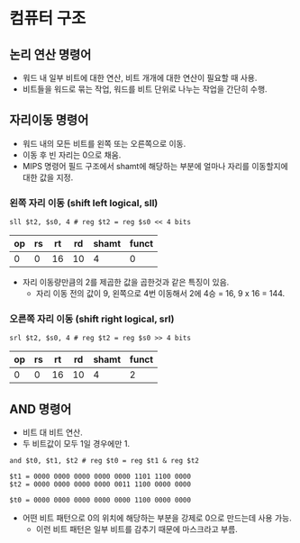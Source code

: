 # 컴퓨터 구조

## 논리 연산 명령어

* 워드 내 일부 비트에 대한 연산, 비트 개개에 대한 연산이 필요할 때 사용.
* 비트들을 워드로 묶는 작업, 워드를 비트 단위로 나누는 작업을 간단히 수행.

## 자리이동 명령어

* 워드 내의 모든 비트를 왼쪽 또는 오른쪽으로 이동.
* 이동 후 빈 자리는 0으로 채움.
* MIPS 명령어 필드 구조에서 shamt에 해당하는 부분에 얼마나 자리를 이동할지에 대한 값을 지정.

### 왼쪽 자리 이동 (shift left logical, sll)

```
sll $t2, $s0, 4 # reg $t2 = reg $s0 << 4 bits
```

|op|rs|rt|rd|shamt|funct|
|--|--|--|--|--|--|
|0|0|16|10|4|0|

* 자리 이동량만큼의 2를 제곱한 값을 곱한것과 같은 특징이 있음.
    * 자리 이동 전의 값이 9, 왼쪽으로 4번 이동해서 2에 4승 = 16, 9 x 16 = 144.

### 오른쪽 자리 이동 (shift right logical, srl)

```
srl $t2, $s0, 4 # reg $t2 = reg $s0 >> 4 bits
```

|op|rs|rt|rd|shamt|funct|
|--|--|--|--|--|--|
|0|0|16|10|4|2|

## AND 명령어

* 비트 대 비트 연산.
* 두 비트값이 모두 1일 경우에만 1.

```
and $t0, $t1, $t2 # reg $t0 = reg $t1 & reg $t2

$t1 = 0000 0000 0000 0000 0000 1101 1100 0000
$t2 = 0000 0000 0000 0000 0011 1100 0000 0000

$t0 = 0000 0000 0000 0000 0000 1100 0000 0000
```

* 어떤 비트 패턴으로 0의 위치에 해당하는 부분을 강제로 0으로 만드는데 사용 가능.
    * 이런 비트 패턴은 일부 비트를 감추기 때문에 마스크라고 부름.